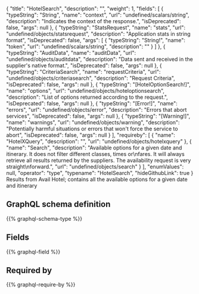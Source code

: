 {
  "title": "HotelSearch",
  "description": "",
  "weight": 1,
  "fields": [
    {
      "typeString": "String",
      "name": "context",
      "url": "undefined/scalars/string",
      "description": "Indicates the context of the response.",
      "isDeprecated": false,
      "args": null
    },
    {
      "typeString": "StatsRequest",
      "name": "stats",
      "url": "undefined/objects/statsrequest",
      "description": "Application stats in string format",
      "isDeprecated": false,
      "args": [
        {
          "typeString": "String!",
          "name": "token",
          "url": "undefined/scalars/string",
          "description": ""
        }
      ]
    },
    {
      "typeString": "AuditData",
      "name": "auditData",
      "url": "undefined/objects/auditdata",
      "description": "Data sent and received in the supplier's native format.",
      "isDeprecated": false,
      "args": null
    },
    {
      "typeString": "CriteriaSearch",
      "name": "requestCriteria",
      "url": "undefined/objects/criteriasearch",
      "description": "Request Criteria",
      "isDeprecated": false,
      "args": null
    },
    {
      "typeString": "[HotelOptionSearch!]",
      "name": "options",
      "url": "undefined/objects/hoteloptionsearch",
      "description": "List of options returned according to the request.",
      "isDeprecated": false,
      "args": null
    },
    {
      "typeString": "[Error!]",
      "name": "errors",
      "url": "undefined/objects/error",
      "description": "Errors that abort services",
      "isDeprecated": false,
      "args": null
    },
    {
      "typeString": "[Warning!]",
      "name": "warnings",
      "url": "undefined/objects/warning",
      "description": "Potentially harmful situations or errors that won't force the service to abort",
      "isDeprecated": false,
      "args": null
    }
  ],
  "requireby": [
    {
      "name": "HotelXQuery",
      "description": "",
      "url": "undefined/objects/hotelxquery"
    },
    {
      "name": "Search",
      "description": "Available options for a given date and itinerary. It does not filter different classes, times or\nfares. It will always retrieve all results returned by the suppliers. The availability request is very straight\nforward.",
      "url": "undefined/objects/search"
    }
  ],
  "enumValues": null,
  "operator": "type",
  "typename": "HotelSearch",
  "hideGithubLink": true
}
Results from Avail Hotel; contains all the available options for a given date and itinerary
## GraphQL schema definition

{{% graphql-schema-type %}}

## Fields

{{% graphql-field %}}

## Required by

{{% graphql-require-by %}}
